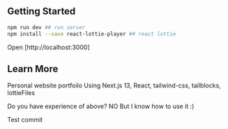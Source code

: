

## Getting Started


```bash
npm run dev ## run server
npm install --save react-lottie-player ## react lottie
```

Open [http://localhost:3000]


## Learn More
Personal website portfoilo
Using Next.js 13, React, tailwind-css, tailblocks, lottieFiles

Do you have experience of above? NO
But I know how to use it :)

Test commit

